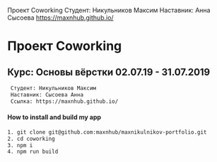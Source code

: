Проект Coworking
Студент: Никульников Максим
Наставник: Анна Сысоева
https://maxnhub.github.io/

# Проект Coworking

##  Курс: Основы вёрстки 02.07.19 - 31.07.2019

```sh
 Студент: Никульников Максим
 Наставник: Сысоева Анна
 Ссылка: https://maxnhub.github.io/
```

#### How to install and build my app

```sh
1. git clone git@github.com:maxnhub/maxnikulnikov-portfolio.git
2. cd coworking
3. npm i
4. npm run build
```
